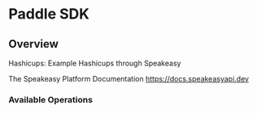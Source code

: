 # Paddle SDK

## Overview

Hashicups: Example Hashicups through Speakeasy

The Speakeasy Platform Documentation
<https://docs.speakeasyapi.dev>
### Available Operations

